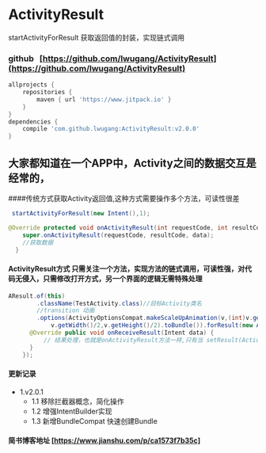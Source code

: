# ActivityResult
startActivityForResult 获取返回值的封装，实现链式调用
### github   [https://github.com/lwugang/ActivityResult](https://github.com/lwugang/ActivityResult)
```gradle
allprojects {
	repositories {
		maven { url 'https://www.jitpack.io' }
	}
}
dependencies {
	compile 'com.github.lwugang:ActivityResult:v2.0.0'
}
```
## 大家都知道在一个APP中，Activity之间的数据交互是经常的，
####传统方式获取Activity返回值,这种方式需要操作多个方法，可读性很差
```java
 startActivityForResult(new Intent(),1);
```
```java
@Override protected void onActivityResult(int requestCode, int resultCode, Intent data) {
    super.onActivityResult(requestCode, resultCode, data);
    //获取数据
  }
```
#### ActivityResult方式 只需关注一个方法，实现方法的链式调用，可读性强，对代码无侵入，只需修改打开方式，另一个界面的逻辑无需特殊处理
```java
AResult.of(this)
        .className(TestActivity.class)//目标Activity类名
        //transition 动画
        .options(ActivityOptionsCompat.makeScaleUpAnimation(v,(int)v.getX(),(int)v.getY(),
            v.getWidth()/2,v.getHeight()/2).toBundle()).forResult(new AResultListener() {
      @Override public void onReceiveResult(Intent data) {
          // 结果处理，也就是onActivityResult方法一样,只有当 setResult(Activity.RESULT_OK)才会执行
      }
    });
```

#### 更新记录
- 1.v2.0.1
    - 1.1 移除拦截器概念，简化操作
    - 1.2 增强IntentBuilder实现
    - 1.3 新增BundleCompat 快速创建Bundle

#### 简书博客地址 [https://www.jianshu.com/p/ca1573f7b35c]